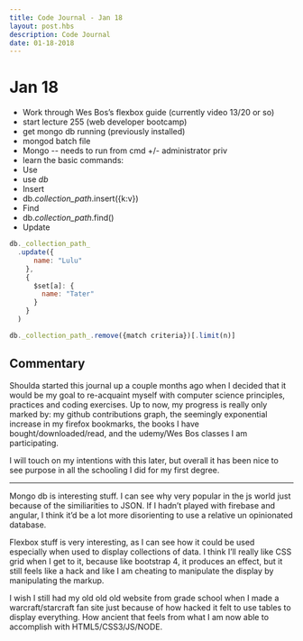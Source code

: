 ```yaml
---
title: Code Journal - Jan 18
layout: post.hbs
description: Code Journal
date: 01-18-2018
---
```

# Jan 18

- Work through Wes Bos’s flexbox guide (currently video 13/20 or so)
- start lecture 255 (web developer bootcamp)
- get mongo db running (previously installed)
- mongod batch file
- Mongo -- needs to run from cmd +/- administrator priv
- learn the basic commands:
- Use
- use _db_
- Insert
- db._collection_path_.insert({k:v})
- Find
- db._collection_path_.find()
- Update

```javascript
db._collection_path_
  .update({
      name: "Lulu"
    },
    {
      $set[a]: {
        name: "Tater"
      }
    }
  )

db._collection_path_.remove({match criteria})[.limit(n)]
```

## Commentary

Shoulda started this journal up a couple months ago when I decided that it would be  my goal to re-acquaint myself with computer science principles, practices and coding exercises.  Up to now, my progress is really only marked by: my github contributions graph, the seemingly exponential increase in my firefox bookmarks, the books I have bought/downloaded/read, and the udemy/Wes Bos classes I am participating.

I will touch on my intentions with this later, but overall it has been nice to see purpose in all the schooling I did for my first degree.

---

Mongo db is interesting stuff.  I can see why very popular in the js world just because of the similiarities to JSON.  If I hadn’t played with firebase and angular, I think it’d be a lot more disorienting to use a relative un opinionated database.

Flexbox stuff is very interesting, as I can see how it could be used especially when used to display collections of data.  I think I’ll really like CSS grid when I get to it, because like bootstrap 4, it produces an effect, but it still feels like a hack and like I am cheating to manipulate the display by manipulating the markup.

I wish I still had my old old old website from grade school when I made a warcraft/starcraft fan site just because of how hacked it felt to use tables to display everything. How ancient that feels from what I am now able to accomplish with HTML5/CSS3/JS/NODE.